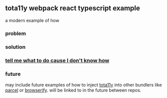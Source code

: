 ## tota11y webpack react typescript example
a modern example of how
### problem

### solution

### [tell me what to do cause I don't know how](https://www.youtube.com/watch?v=kBSdNy7oI4g#t=3m55s)

### future

may include future examples of how to inject [tota11y](https://github.com/Khan/tota11y) into other bundlers like [parcel](https://github.com/parcel-bundler/parcel) or [browserify](https://github.com/browserify/browserify). will be linked to in the future between repos.
